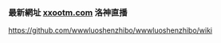 ### 最新網址 [xxootm.com](http://www.xxootm.com/?luoshenzhibo) 洛神直播

https://github.com/wwwluoshenzhibo/wwwluoshenzhibo/wiki
